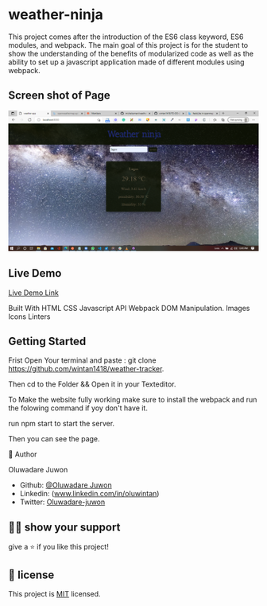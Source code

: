 # weather-ninja
This project comes after the introduction of the ES6 class keyword, ES6 modules, and webpack. The main goal of this project is for the student to show the understanding of the benefits of modularized code as well as the ability to set up a javascript application made of different modules using webpack.

## Screen shot of Page
![Projects Screenshot](./img/screenshot.png)



## Live Demo

[Live Demo Link](https://elegant-heisenberg-f56999.netlify.app/)

Built With
HTML
CSS
Javascript
API
Webpack
DOM Manipulation.
Images
Icons
Linters
## Getting Started
Frist Open Your terminal and paste : git clone https://github.com/wintan1418/weather-tracker.

Then cd to the Folder && Open it in your Texteditor.

To Make the website fully working make sure to install the webpack and run the folowing command if yoy don't have it.

run npm start to start the server.

Then you can see the page.

👤 Author

Oluwadare Juwon

- Github: [@Oluwadare Juwon](https://github.com/wintan1418)
- Linkedin: (www.linkedin.com/in/oluwintan)
- Twitter: [Oluwadare-juwon](https://twitter.com/@oluwadarejuwon)
## 🙋‍♂ show your support

give a ⭐️ if you like this project!

## 📝 license



This project is [MIT](LICENSE) licensed.